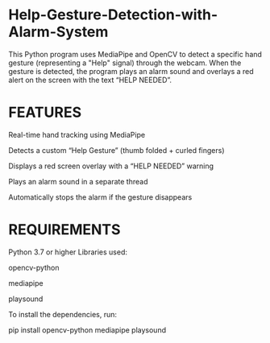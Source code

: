 # Help-Gesture-Detection-with-Alarm-System
This Python program uses MediaPipe and OpenCV to detect a specific hand gesture (representing a "Help" signal) through the webcam. When the gesture is detected, the program plays an alarm sound and overlays a red alert on the screen with the text “HELP NEEDED”.

# FEATURES
Real-time hand tracking using MediaPipe

Detects a custom “Help Gesture” (thumb folded + curled fingers)

Displays a red screen overlay with a “HELP NEEDED” warning

Plays an alarm sound in a separate thread

Automatically stops the alarm if the gesture disappears

# REQUIREMENTS
Python 3.7 or higher
Libraries used:

opencv-python

mediapipe

playsound

To install the dependencies, run:

pip install opencv-python mediapipe playsound
